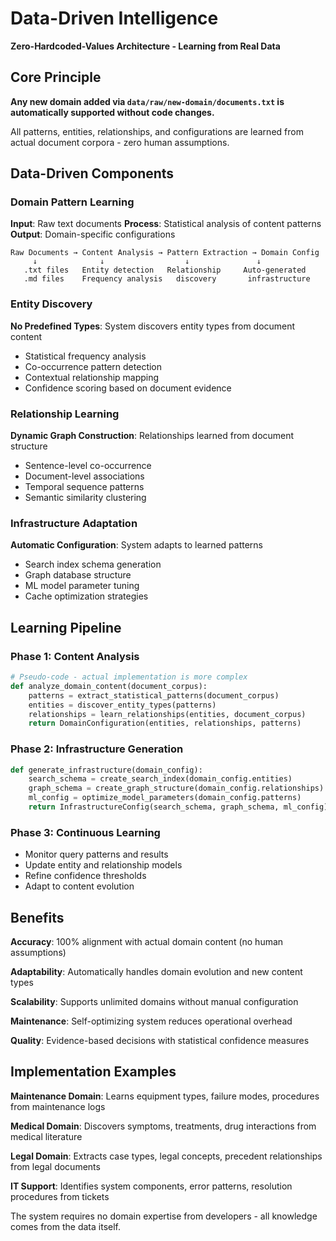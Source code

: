 # Data-Driven Intelligence

**Zero-Hardcoded-Values Architecture - Learning from Real Data**

## Core Principle

**Any new domain added via `data/raw/new-domain/documents.txt` is automatically supported without code changes.**

All patterns, entities, relationships, and configurations are learned from actual document corpora - zero human assumptions.

## Data-Driven Components

### Domain Pattern Learning
**Input**: Raw text documents
**Process**: Statistical analysis of content patterns
**Output**: Domain-specific configurations

```
Raw Documents → Content Analysis → Pattern Extraction → Domain Config
     ↓              ↓                  ↓               ↓
   .txt files   Entity detection   Relationship     Auto-generated
   .md files    Frequency analysis   discovery       infrastructure
```

### Entity Discovery
**No Predefined Types**: System discovers entity types from document content
- Statistical frequency analysis
- Co-occurrence pattern detection
- Contextual relationship mapping
- Confidence scoring based on document evidence

### Relationship Learning
**Dynamic Graph Construction**: Relationships learned from document structure
- Sentence-level co-occurrence
- Document-level associations
- Temporal sequence patterns
- Semantic similarity clustering

### Infrastructure Adaptation
**Automatic Configuration**: System adapts to learned patterns
- Search index schema generation
- Graph database structure
- ML model parameter tuning
- Cache optimization strategies

## Learning Pipeline

### Phase 1: Content Analysis
```python
# Pseudo-code - actual implementation is more complex
def analyze_domain_content(document_corpus):
    patterns = extract_statistical_patterns(document_corpus)
    entities = discover_entity_types(patterns)
    relationships = learn_relationships(entities, document_corpus)
    return DomainConfiguration(entities, relationships, patterns)
```

### Phase 2: Infrastructure Generation
```python
def generate_infrastructure(domain_config):
    search_schema = create_search_index(domain_config.entities)
    graph_schema = create_graph_structure(domain_config.relationships)
    ml_config = optimize_model_parameters(domain_config.patterns)
    return InfrastructureConfig(search_schema, graph_schema, ml_config)
```

### Phase 3: Continuous Learning
- Monitor query patterns and results
- Update entity and relationship models
- Refine confidence thresholds
- Adapt to content evolution

## Benefits

**Accuracy**: 100% alignment with actual domain content (no human assumptions)

**Adaptability**: Automatically handles domain evolution and new content types

**Scalability**: Supports unlimited domains without manual configuration

**Maintenance**: Self-optimizing system reduces operational overhead

**Quality**: Evidence-based decisions with statistical confidence measures

## Implementation Examples

**Maintenance Domain**: Learns equipment types, failure modes, procedures from maintenance logs

**Medical Domain**: Discovers symptoms, treatments, drug interactions from medical literature  

**Legal Domain**: Extracts case types, legal concepts, precedent relationships from legal documents

**IT Support**: Identifies system components, error patterns, resolution procedures from tickets

The system requires no domain expertise from developers - all knowledge comes from the data itself.